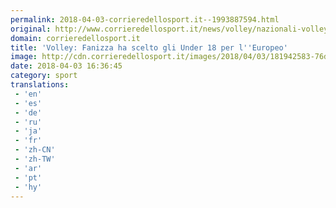 ```yaml
---
permalink: 2018-04-03-corrieredellosport.it--1993887594.html
original: http://www.corrieredellosport.it/news/volley/nazionali-volley/2018/04/03-40887766/volley_fanizza_ha_scelto_gli_under_18_per_l_europeo/
domain: corrieredellosport.it
title: 'Volley: Fanizza ha scelto gli Under 18 per l''Europeo'
image: http://cdn.corrieredellosport.it/images/2018/04/03/181942583-76d37d56-4a46-40e1-9f47-b6ddf2aecce6.jpg
date: 2018-04-03 16:36:45
category: sport
translations: 
 - 'en'
 - 'es'
 - 'de'
 - 'ru'
 - 'ja'
 - 'fr'
 - 'zh-CN'
 - 'zh-TW'
 - 'ar'
 - 'pt'
 - 'hy'
---
```


